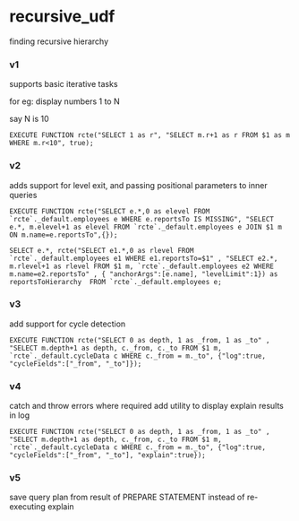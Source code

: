 # recursive_udf
finding recursive hierarchy 


### v1

supports basic iterative tasks

for eg:
display numbers 1 to N

say N is 10

```EXECUTE FUNCTION rcte("SELECT 1 as r", "SELECT m.r+1 as r FROM $1 as m WHERE m.r<10", true);```


### v2

adds support for level exit, and passing positional parameters to inner queries

```EXECUTE FUNCTION rcte("SELECT e.*,0 as elevel FROM `rcte`._default.employees e WHERE e.reportsTo IS MISSING", "SELECT e.*, m.elevel+1 as elevel FROM `rcte`._default.employees e JOIN $1 m ON m.name=e.reportsTo",{});```

```SELECT e.*, rcte("SELECT e1.*,0 as rlevel FROM `rcte`._default.employees e1 WHERE e1.reportsTo=$1" , "SELECT e2.*, m.rlevel+1 as rlevel FROM $1 m, `rcte`._default.employees e2 WHERE m.name=e2.reportsTo" , { "anchorArgs":[e.name], "levelLimit":1}) as reportsToHierarchy  FROM `rcte`._default.employees e;```


### v3

add support for cycle detection

```EXECUTE FUNCTION rcte("SELECT 0 as depth, 1 as _from, 1 as _to" , "SELECT m.depth+1 as depth, c._from, c._to FROM $1 m, `rcte`._default.cycleData c WHERE c._from = m._to", {"log":true, "cycleFields":["_from", "_to"]});```


### v4

catch and throw errors where required
add utility to display explain results in log

```EXECUTE FUNCTION rcte("SELECT 0 as depth, 1 as _from, 1 as _to" , "SELECT m.depth+1 as depth, c._from, c._to FROM $1 m, `rcte`._default.cycleData c WHERE c._from = m._to", {"log":true, "cycleFields":["_from", "_to"], "explain":true});```

### v5
save query plan from result of PREPARE STATEMENT instead of re-executing explain
